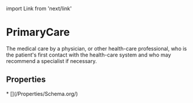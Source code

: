 import Link from 'next/link'

# PrimaryCare

The medical care by a physician, or other health-care professional, who is the patient's first contact with the health-care system and who may recommend a specialist if necessary.

## Properties

<Grid>
* [](/Properties/Schema.org/)

</Grid>


